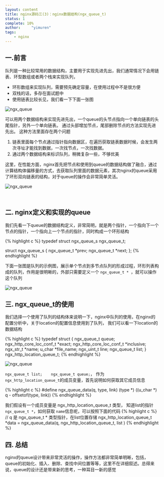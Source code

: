 ```yaml
---
layout: content
title: nginx源码三(3)：nginx数据结构(ngx_queue_t)
status: 1
complete: 10% 
author:     "yimuren"
tags:
    - nginx
---
```


## 一.前言

队列是一种比较常用的数据结构，主要用于实现先进先出，我们通常情况下会用链表、环型数组或者两个栈来实现队列，

- 环形数组来实现队列，需要预先确定容量，在使用过程中不是很方便
- 双栈的话，多存在面试题中
- 使用链表比较长见，我们看一下下面一张图

![ngx_queue]({{site.baseurl}}/img/nginx/ngx_queue1.jpg)

可以用两个数据结构来实现先进先出，一个queue的头节点指向一个单向链表的头尾指针，另外一个单向链表。 通过头部增加节点，尾部删除节点的方法实现先进先出。 这种方法里面存在两个问题

1. 链表里面每个节点通过指针指向数据区，在遍历获取链表数据时候，会发生两次寻址才能找到数据，一次找节点，一次找数据。
2. 通过两个数据结构来标识队列，稍微复杂一些，不够优美

这里，在性能方面，nginx首先把节点和使用到queue的数据结构做了融合，通过计算结构体偏移量的方式，去获取队列里面的数据元素，其次nginx的queue采用了环形双向链表的结构，对于queue的操作会非常简单灵活。

![ngx_queue]({{site.baseurl}}/img/nginx/ngx_queue2.jpg)

<br/>

## 二. nginx定义和实现的queue

我们先看一下queue的数据结构定义，非常简明，就是两个指针，一个指向下一个节点的指针，一个指向上一个节点的指针，同时构成一个环形结构

{% highlight c %}
typedef struct ngx_queue_s  ngx_queue_t;

struct ngx_queue_s {
    ngx_queue_t  *prev;
    ngx_queue_t  *next;
};
{% endhighlight %}

下面一张图是队列的示例图，展示单个节点到多节点队列的形成过程，环形列表构成的队列，作用是很明晰的，外部只需要定义一个 `ngx_queue_t * `，就可以操作这个队列

![ngx_queue]({{site.baseurl}}/img/nginx/ngx_queue3.jpg)


## 三. ngx_queue_t的使用

我们选择一个使用了队列的结构体来说明一下，nginx中队列的使用，在nginx的配置分析中，关于location的配置信息使用到了队列， 我们可以看一下location的数据结构

{% highlight c %}
typedef struct {
    ngx_queue_t                      queue;
    ngx_http_core_loc_conf_t        *exact;
    ngx_http_core_loc_conf_t        *inclusive;
    ngx_str_t                       *name;
    u_char                          *file_name;
    ngx_uint_t                       line;
    ngx_queue_t                      list;
} ngx_http_location_queue_t;
{% endhighlight %}

![ngx_queue]({{site.baseurl}}/img/nginx/ngx_queue4.jpg)

`ngx_queue_t list;    ngx_queue_t queue;`， 作为`ngx_http_location_queue_t`的成员变量，首先说明如何获取其它成员信息

{% highlight c %}
#define ngx_queue_data(q, type, link)  (type *) ((u_char *) q - offsetof(type, link))
{% endhighlight %}

我们假设有一个成员变量是 ngx_http_location_queue_t 类型， 知道list的指针 `ngx_queue_t *`，如何获取 `name`信息呢，可以按照下面的代码
{% highlight c %}
// q 是 ngx_queue_t * 类型指针，在list位置存储
ngx_http_location_queue_t *data = ngx_queue_data(q, ngx_http_location_queue_t, list )
{% endhighlight %}


## 四. 总结

nginx的queue设计带来非常灵活的操作，操作方法都非常简单明晰，包括，queue的初始化、插入、删除、查找中间位置等等，这里不在详细叙述。总得来说，queue的设计还是带来新的思考，一种耳目一新的感觉
